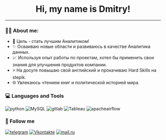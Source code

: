 
<div id="header" align="center">
    <h1>Hi, my name is Dmitry!</h1>
</div>

---

### 🧑‍💻 About me:

- :rocket: Цель - стать лучшим Аналитиком!
- :sparkles: Осваиваю новые области и развиваюсь в качестве Аналитика данных.
- :chart_with_upwards_trend: Используя опыт работы по проектам, хотел бы применить свои знания для улучшения продуктов компании.
- :zap: На досуге повышаю свой английский и прокачиваю Hard Skills на stepik.
- :globe_with_meridians: Увлекаюсь чтением книг и политической историей мира.


### 💻 Languages and Tools

![python](https://img.shields.io/badge/-python-090909?style=for-the-badge&logo=python&)
![MySQL](https://img.shields.io/badge/-SQL-090909?style=for-the-badge&logo=MySQL&)
![gitlab](https://img.shields.io/badge/-gitlab-090909?style=for-the-badge&logo=gitlab&)
![Tableau](https://img.shields.io/badge/-Tableau-090909?style=for-the-badge&logo=Tableau&)
![apacheairflow](https://img.shields.io/badge/-airflow-090909?style=for-the-badge&logo=apacheairflow&)

### 🤝 Follow me 

[![telegram](https://img.shields.io/badge/-telegram-090909?style=for-the-badge&logo=telegram&logoColor=)](https://t.me/Dimchikask)
[![Vkontakte](https://img.shields.io/badge/-Vkontakte-090909?style=for-the-badge&logo=Vk&logoColor=4F7DB3)](https://vk.com/dimchikask)
[![mail.ru](https://img.shields.io/badge/-mail.ru-090909?style=for-the-badge&logo=mail.ru&logoColor=00468C)](https://e.mail.ru/compose/?to=kalinindim@inbox.ru)
